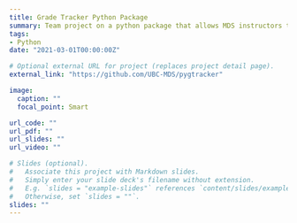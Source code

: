 ```yaml
---
title: Grade Tracker Python Package
summary: Team project on a python package that allows MDS instructors to track and review grades 
tags:
- Python
date: "2021-03-01T00:00:00Z"

# Optional external URL for project (replaces project detail page).
external_link: "https://github.com/UBC-MDS/pygtracker"

image:
  caption: ""
  focal_point: Smart

url_code: ""
url_pdf: ""
url_slides: ""
url_video: ""

# Slides (optional).
#   Associate this project with Markdown slides.
#   Simply enter your slide deck's filename without extension.
#   E.g. `slides = "example-slides"` references `content/slides/example-slides.md`.
#   Otherwise, set `slides = ""`.
slides: ""
---
```

